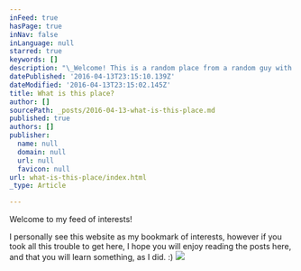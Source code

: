```yaml
---
inFeed: true
hasPage: true
inNav: false
inLanguage: null
starred: true
keywords: []
description: "\_Welcome! This is a random place from a random guy with its own interests."
datePublished: '2016-04-13T23:15:10.139Z'
dateModified: '2016-04-13T23:15:02.145Z'
title: What is this place?
author: []
sourcePath: _posts/2016-04-13-what-is-this-place.md
published: true
authors: []
publisher:
  name: null
  domain: null
  url: null
  favicon: null
url: what-is-this-place/index.html
_type: Article

---
```

Welcome to my feed of interests!

I personally see this website as my bookmark of interests, however if you took all this trouble to get here, I hope you will enjoy reading the posts here, and that you will learn something, as I did. :)
![](https://the-grid-user-content.s3-us-west-2.amazonaws.com/3fb8fe0c-5afd-4cf4-9629-04bfff22b85a.jpg)